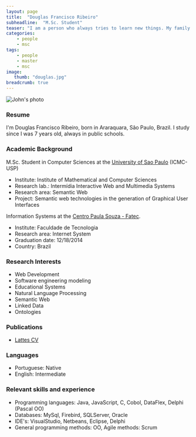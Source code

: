 ```yaml
---
layout: page
title:  "Douglas Francisco Ribeiro"
subheadline:  "M.Sc. Student"
teaser: "I am a person who always tries to learn new things. My family has always been simple, but its simplicity, always made it possible to study."
categories:
    - people
    - msc
tags:
    - people
    - master
    - msc
image:
   thumb: "douglas.jpg"
breadcrumb: true
---
```

![John's photo](/images/douglas.jpg)

### Resume
I'm Douglas Francisco Ribeiro, born in Araraquara, São Paulo, Brazil. I study since I was 7 years old, always in public schools.



### Academic Background

M.Sc. Student in Computer Sciences at the [University of Sao Paulo](http://www.icmc.usp.br/Portal/) (ICMC-USP) 
* Institute: Institute of Mathematical and Computer Sciences
* Research lab.: Intermídia Interactive Web and Multimedia Systems
* Research area: Semantic Web
* Project: Semantic web technologies in the generation of Graphical User Interfaces

Information Systems at the [Centro Paula Souza - Fatec](http://www.fatectq.edu.br/). 
* Institute: Faculdade de Tecnologia
* Research area: Internet System
* Graduation date: 12/18/2014
* Country: Brazil

### Research Interests
* Web Development
* Software engineering modeling
* Educational Systems
* Natural Language Processing
* Semantic Web 
* Linked Data
* Ontologies


### Publications
* [Lattes CV](http://lattes.cnpq.br/5386934810328349) 

### Languages
* Portuguese:	Native
* English:		Intermediate



### Relevant skills and experience
* Programming languages: Java, JavaScript, C, Cobol, DataFlex, Delphi (Pascal OO)
* Databases: MySql, Firebird, SQLServer, Oracle
* IDE's: VisualStudio, Netbeans, Eclipse, Delphi
* General programming methods: OO, Agile methods: Scrum
